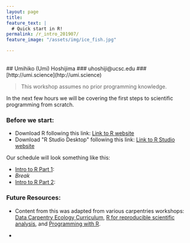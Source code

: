 ```yaml
---
layout: page
title:
feature_text: |
  # Quick start in R!
permalink: /r_intro_201907/
feature_image: "/assets/img/ice_fish.jpg"

---
```

</br>
## Umihiko (Umi) Hoshijima  
### uhoshiji@ucsc.edu  
### [http://umi.science](htp://umi.science)  



> This workshop assumes no prior programming knowledge.

In the next few hours we will be covering the first steps to scientific programming from scratch.

### Before we start:
* Download R following this link: [Link to R website](http://cran.cnr.berkeley.edu/)
* Download "R Studio Desktop" following this link: [Link to R Studio website](https://www.rstudio.com/products/rstudio/download/)

Our schedule will look something like this:

* [Intro to R Part 1](http://umi.science/r_intro_201907_pt1/):
* *Break*
* [Intro to R Part 2](http://umi.science/r_intro_201907_pt2/):

### Future Resources:

* Content from this was adapted from various carpentries workshops:   [Data Carpentry Ecology Curriculum](https://datacarpentry.org/lessons/#ecology-workshop), [R for reproducible scientific analysis](http://swcarpentry.github.io/r-novice-gapminder/), and [Programming with R](http://swcarpentry.github.io/r-novice-inflammation/).

* 
